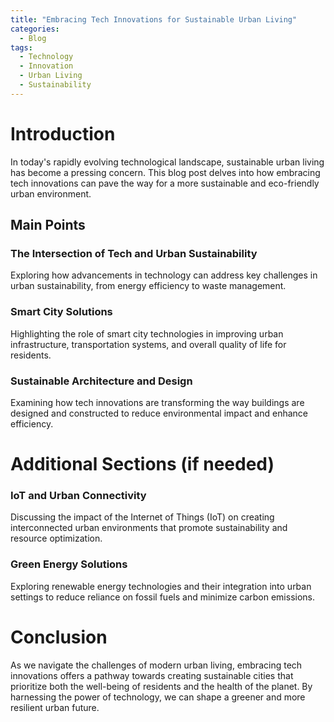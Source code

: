 ```yaml
---
title: "Embracing Tech Innovations for Sustainable Urban Living"
categories:
  - Blog
tags:
  - Technology
  - Innovation
  - Urban Living
  - Sustainability
---
```


# Introduction
In today's rapidly evolving technological landscape, sustainable urban living has become a pressing concern. This blog post delves into how embracing tech innovations can pave the way for a more sustainable and eco-friendly urban environment.

## Main Points
### The Intersection of Tech and Urban Sustainability
Exploring how advancements in technology can address key challenges in urban sustainability, from energy efficiency to waste management.

### Smart City Solutions
Highlighting the role of smart city technologies in improving urban infrastructure, transportation systems, and overall quality of life for residents.

### Sustainable Architecture and Design
Examining how tech innovations are transforming the way buildings are designed and constructed to reduce environmental impact and enhance efficiency.

# Additional Sections (if needed)
### IoT and Urban Connectivity
Discussing the impact of the Internet of Things (IoT) on creating interconnected urban environments that promote sustainability and resource optimization.

### Green Energy Solutions
Exploring renewable energy technologies and their integration into urban settings to reduce reliance on fossil fuels and minimize carbon emissions.

# Conclusion
As we navigate the challenges of modern urban living, embracing tech innovations offers a pathway towards creating sustainable cities that prioritize both the well-being of residents and the health of the planet. By harnessing the power of technology, we can shape a greener and more resilient urban future.